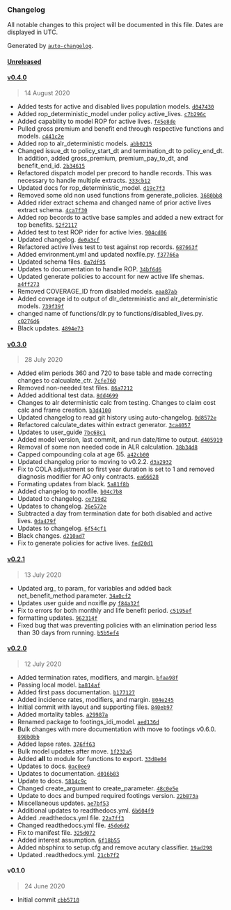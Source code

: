 ### Changelog

All notable changes to this project will be documented in this file. Dates are displayed in UTC.

Generated by [`auto-changelog`](https://github.com/CookPete/auto-changelog).

#### [Unreleased](https://github.com/dustindall/footings-idi-model/compare/v0.4.0...HEAD)

#### [v0.4.0](https://github.com/dustindall/footings-idi-model/compare/v0.3.0...v0.4.0)

> 14 August 2020

- Added tests for active and disabled lives population models. [`d047430`](https://github.com/dustindall/footings-idi-model/commit/d047430a33dc13d5626365b6c3d2d4cf3b714302)
- Added rop_deterministic_model under policy active_lives. [`c7b296c`](https://github.com/dustindall/footings-idi-model/commit/c7b296c867a6cfe83fca1f4939254494a1669738)
- Added capability to model ROP for active lives. [`f45e8de`](https://github.com/dustindall/footings-idi-model/commit/f45e8dee231ea137294ec9b785856f179eafa2d1)
- Pulled gross premium and benefit end through respective functions and models. [`c441c2e`](https://github.com/dustindall/footings-idi-model/commit/c441c2e9304a2f98660732823fc268f3a25833fb)
- Added rop to alr_deterministic models. [`abb0215`](https://github.com/dustindall/footings-idi-model/commit/abb02158bb2535a5fcbbfe2221217776ee77cfcf)
- Changed issue_dt to policy_start_dt and termination_dt to policy_end_dt. In addition, added gross_premium, premium_pay_to_dt, and benefit_end_id. [`2b34615`](https://github.com/dustindall/footings-idi-model/commit/2b34615d6158443d071214951e788b3a2e23b654)
- Refactored dispatch model per precord to handle records. This was necessary to handle multiple extracts. [`333cb12`](https://github.com/dustindall/footings-idi-model/commit/333cb12307523cb35ada1e41e6fd3903fe7c7818)
- Updated docs for rop_deterministic_model. [`d19c7f3`](https://github.com/dustindall/footings-idi-model/commit/d19c7f3e0d34760b0ec0f826d73e7f30ecf06ad2)
- Removed some old non used functions from generate_policies. [`3680bb8`](https://github.com/dustindall/footings-idi-model/commit/3680bb891afc26f22592811da1ed46568d126cd9)
- Added rider extract schema and changed name of prior active lives extract schema. [`4ca7f30`](https://github.com/dustindall/footings-idi-model/commit/4ca7f30c032cf69dc016cbd95fa43bcc11aae4ec)
- Added rop becords to active base samples and added a new extract for top benefits. [`52f2117`](https://github.com/dustindall/footings-idi-model/commit/52f2117fae68684a40ee5e82da16940a38e77f3c)
- Added test to test ROP rider for active lvies. [`904cd06`](https://github.com/dustindall/footings-idi-model/commit/904cd06c91df03d701d599c2dbc4ea5d63e5ab60)
- Updated changelog. [`de0a3cf`](https://github.com/dustindall/footings-idi-model/commit/de0a3cf7cb5fd822a70038c84fb675778b21c8c4)
- Refactored active lives test to test against rop records. [`687663f`](https://github.com/dustindall/footings-idi-model/commit/687663fd8cfc71289a3c1918b153222f9efceb60)
- Added environment.yml and updated noxfile.py. [`f37766a`](https://github.com/dustindall/footings-idi-model/commit/f37766a5a2e2710365dc56ef5d35038dd2891f34)
- Updated schema files. [`0a7df95`](https://github.com/dustindall/footings-idi-model/commit/0a7df95db88decb999d3437a9cacb1f73ab9a8b3)
- Updates to documentation to handle ROP. [`34bf6d6`](https://github.com/dustindall/footings-idi-model/commit/34bf6d6f0759595c906784feeddc1328b1933e34)
- Updated generate policies to account for new active life shemas. [`a4ff273`](https://github.com/dustindall/footings-idi-model/commit/a4ff27381ea654167a8ad71faa809b4e07bf4518)
- Removed COVERAGE_ID from disabled models. [`eaa87ab`](https://github.com/dustindall/footings-idi-model/commit/eaa87abb6cdc7fe85a2fd49ed34e23c80947b45b)
- Added coverage id to output of dlr_deterministic and alr_deterministic models. [`739f39f`](https://github.com/dustindall/footings-idi-model/commit/739f39f8da303a22baabb45f9a7f26ecf50b3656)
- changed name of functions/dlr.py to functions/disabled_lives.py. [`c0276d6`](https://github.com/dustindall/footings-idi-model/commit/c0276d616b756a9afd9f81ddedab74fd650e3c98)
- Black updates. [`4894e73`](https://github.com/dustindall/footings-idi-model/commit/4894e73adb9ebfd1a76d0ffa602d003d73a223dd)

#### [v0.3.0](https://github.com/dustindall/footings-idi-model/compare/v0.2.1...v0.3.0)

> 28 July 2020

- Added elim periods 360 and 720 to base table and made correcting changes to calcualate_ctr. [`7cfe760`](https://github.com/dustindall/footings-idi-model/commit/7cfe7604a0a201271f45e9fbf0a01bb21a1257b8)
- Removed non-needed test files. [`86a7212`](https://github.com/dustindall/footings-idi-model/commit/86a7212c192a48b69a307d0a410f0bf406cc5d1b)
- Added additional test data. [`8dd4699`](https://github.com/dustindall/footings-idi-model/commit/8dd469993e7e62019a5e1f7e2e9b59624e491451)
- Changes to alr deterministic calc from testing. Changes to claim cost calc and frame creation. [`b3d4100`](https://github.com/dustindall/footings-idi-model/commit/b3d4100ef0a320f0c062e147b7a6d12b3e4f402e)
- Updated changelog to read git history using auto-changelog. [`0d8572e`](https://github.com/dustindall/footings-idi-model/commit/0d8572ed65ee2aae0fbd9f90feb2a9ead566a130)
- Refactored calculate_dates within extract generator. [`3ca4057`](https://github.com/dustindall/footings-idi-model/commit/3ca40579796ed50714519a62af1dd620bcb8da5d)
- Updates to user_guide [`7bc68c1`](https://github.com/dustindall/footings-idi-model/commit/7bc68c12724dd2fe9de1e67a726f4cc9c2cd9973)
- Added model version, last commit, and run date/time to output. [`d405919`](https://github.com/dustindall/footings-idi-model/commit/d405919228e6eb427ff68a0801b369a378494d86)
- Removal of some non needed code in ALR calculation. [`38b34d8`](https://github.com/dustindall/footings-idi-model/commit/38b34d813e906f1d697ebe5d56f8896e8aaf4267)
- Capped compounding cola at age 65. [`a42cb00`](https://github.com/dustindall/footings-idi-model/commit/a42cb00f3e0a633b453d6705a7a3cee355d78d2d)
- Updated changelog prior to moving to v0.2.2. [`d3a2932`](https://github.com/dustindall/footings-idi-model/commit/d3a2932aff4a0c7fbb90fbfe2c1b56c07973e1eb)
- Fix to COLA adjustment so first year duration is set to 1 and removed diagnosis modifier for AO only contracts. [`ea66628`](https://github.com/dustindall/footings-idi-model/commit/ea6662833ecf9197489fa7b39dc73324eca05160)
- Formating updates from black. [`5a81f8b`](https://github.com/dustindall/footings-idi-model/commit/5a81f8b4307adf74af906ff2ea0bc93252ea75b3)
- Added changelog to noxfile. [`b04c7b8`](https://github.com/dustindall/footings-idi-model/commit/b04c7b8199589785cff41fcb52384ce04d27ee8a)
- Updated to changelog. [`ce719d2`](https://github.com/dustindall/footings-idi-model/commit/ce719d24284abba53e015ac01e86c326c14533f9)
- Updates to changelog. [`26e572e`](https://github.com/dustindall/footings-idi-model/commit/26e572e7b60984a2e9b0bc92083428c56e3d3427)
- Subtracted a day from termination date for both disabled and active lives. [`0da479f`](https://github.com/dustindall/footings-idi-model/commit/0da479f221c9aeeb16a1e7d3593bb2458e0d7ae3)
- Updates to changelog. [`6f54cf1`](https://github.com/dustindall/footings-idi-model/commit/6f54cf11d08fd98151e711ebe456e3b4184c785d)
- Black changes. [`d210ad7`](https://github.com/dustindall/footings-idi-model/commit/d210ad78fcdde3102a1ccdce8e7977c3f4283678)
- Fix to generate policies for active lives. [`fed20d1`](https://github.com/dustindall/footings-idi-model/commit/fed20d164356750a356a370302b4d2e76fa7ae93)

#### [v0.2.1](https://github.com/dustindall/footings-idi-model/compare/v0.2.0...v0.2.1)

> 13 July 2020

- Updated arg_ to param_ for variables and added back net_benefit_method parameter. [`34a0cf2`](https://github.com/dustindall/footings-idi-model/commit/34a0cf270245336e31fac934d077bd67a61ea7e4)
- Updates user guide and noxifle.py [`f84a32f`](https://github.com/dustindall/footings-idi-model/commit/f84a32fb97f07dbc19fe204890adb6e4c0f4891b)
- Fix to errors for both monthly and life benefit period. [`c5195ef`](https://github.com/dustindall/footings-idi-model/commit/c5195ef233eab4a39eb21c8175c37cc816a0bb63)
- formatting updates. [`962314f`](https://github.com/dustindall/footings-idi-model/commit/962314f89437dd538a1c095f77ec6a7aee0b6c02)
- Fixed bug that was preventing policies with an elimination period less than 30 days from running. [`b5b5ef4`](https://github.com/dustindall/footings-idi-model/commit/b5b5ef4f7738b6a173b9ada40a25f6ddbb8f670f)

#### [v0.2.0](https://github.com/dustindall/footings-idi-model/compare/v0.1.0...v0.2.0)

> 12 July 2020

- Added termination rates, modifiers, and margin. [`bfaa98f`](https://github.com/dustindall/footings-idi-model/commit/bfaa98f84ea6cb7d9b1b372bd585181060c0be01)
- Passing local model. [`ba814af`](https://github.com/dustindall/footings-idi-model/commit/ba814afb2d280b6db850a6109b7e9da9f4748e94)
- Added first pass documentation. [`b177127`](https://github.com/dustindall/footings-idi-model/commit/b17712715b1c7b986e5d47227203b5c3371f428a)
- Added incidence rates, modifiers, and margin. [`804e245`](https://github.com/dustindall/footings-idi-model/commit/804e245ab700362c5b3755c82246816c836d610d)
- Initial commit with layout and supporting files. [`840eb97`](https://github.com/dustindall/footings-idi-model/commit/840eb97a31980e4724f6dadcc0ce67164af90991)
- Added mortality tables. [`a29987a`](https://github.com/dustindall/footings-idi-model/commit/a29987a1cb9a730a20ff1b66bf75ca54ba062601)
- Renamed package to footings_idi_model. [`aed136d`](https://github.com/dustindall/footings-idi-model/commit/aed136dafc8f8fb6fc86755c626f947dc13badc2)
- Bulk changes with more documentation with  move to footings v0.6.0. [`898b0bb`](https://github.com/dustindall/footings-idi-model/commit/898b0bb87d7a525367f71eccad4ea35005e40702)
- Added lapse rates. [`376ff63`](https://github.com/dustindall/footings-idi-model/commit/376ff6399aa32761828e658a816b29210241d617)
- Bulk model updates after move. [`1f232a5`](https://github.com/dustindall/footings-idi-model/commit/1f232a5c3a55bd0dd42b3faaad3530fede65707c)
- Added __all__ to module for functions to export. [`33d8e04`](https://github.com/dustindall/footings-idi-model/commit/33d8e04929d06e0efb035bc295c969ea2ace5578)
- Updates to docs. [`0ac0ee9`](https://github.com/dustindall/footings-idi-model/commit/0ac0ee9dedb77ff6c84f3dd014f9c3c2e2609e81)
- Updates to documentation. [`d016b83`](https://github.com/dustindall/footings-idi-model/commit/d016b83c2d18a1baf47e41637954e2d63b706c60)
- Update to docs. [`5814c9c`](https://github.com/dustindall/footings-idi-model/commit/5814c9ca0073309d1444c97fba0f5f4fef22ee8e)
- Changed create_argument to create_parameter. [`48c0e5e`](https://github.com/dustindall/footings-idi-model/commit/48c0e5e0500fc7901b409262c0b840d590837039)
- Update to docs and bumped required footings version. [`22b873a`](https://github.com/dustindall/footings-idi-model/commit/22b873a7da1b3055fce33c2bcb92c6a10a93a43d)
- Miscellaneous updates. [`ae7bf53`](https://github.com/dustindall/footings-idi-model/commit/ae7bf53a111ac534a49bfa025f75eedc42264a33)
- Additional updates to readthedocs.yml. [`6b604f9`](https://github.com/dustindall/footings-idi-model/commit/6b604f96231e5d10161bd0b6e58aa6a654633451)
- Added .readthedocs.yml file. [`22a7ff3`](https://github.com/dustindall/footings-idi-model/commit/22a7ff31eece515343530cdb6698f934a9da2a24)
- Changed readthedocs.yml file. [`45de6d2`](https://github.com/dustindall/footings-idi-model/commit/45de6d2e11dcc15dbbdbac0751119d8e67bbb69e)
- Fix to manifest file. [`325d072`](https://github.com/dustindall/footings-idi-model/commit/325d072a936289af5eb0497691bd170166f22aa7)
- Added interest assumption. [`6f18b55`](https://github.com/dustindall/footings-idi-model/commit/6f18b5559db8719a1a67cd6b51cc62b16f7e7d28)
- Added nbsphinx to setup.cfg and remove acutary classifier. [`19ad298`](https://github.com/dustindall/footings-idi-model/commit/19ad2986a61438943bb6e564a888b8bbbbc90880)
- Updated .readthedocs.yml. [`21cb7f2`](https://github.com/dustindall/footings-idi-model/commit/21cb7f2cc111ab91ef4da701a7a151d87e4be6d6)

#### v0.1.0

> 24 June 2020

- Initial commit [`cbb5718`](https://github.com/dustindall/footings-idi-model/commit/cbb5718e09469e5310f9d400a330e2d68227ed5a)
